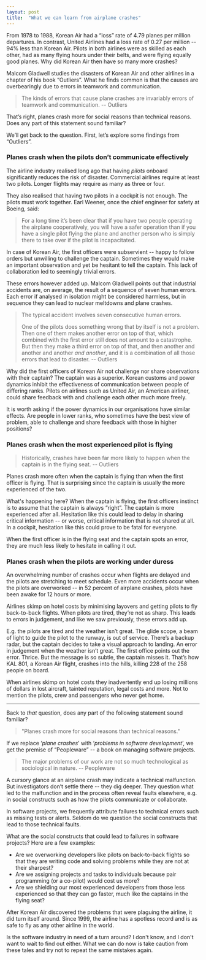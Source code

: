 ```yaml
---
layout: post
title:  "What we can learn from airplane crashes"
---
```

From 1978 to 1988, Korean Air had a “loss” rate of 4.79 planes per million departures.
In contrast, United Airlines had a loss rate of 0.27 per million -- 94% less than Korean Air. 
Pilots in both airlines were as skilled as each other, 
had as many flying hours under their belts, and were flying equally good planes. 
Why did Korean Air then have so many more crashes?

Malcom Gladwell studies the disasters of Korean Air 
and other airlines in a chapter of his book “Outliers”. 
What he finds common is that the causes are overbearingly due to errors in teamwork and communication.

> The kinds of errors that cause plane crashes are invariably errors of teamwork and communication. -- Outliers

That’s right, planes crash more for social reasons than technical reasons. 
Does any part of this statement sound familiar?

We’ll get back to the question. 
First, let’s explore some findings from “Outliers”.

### Planes crash when the pilots don’t communicate effectively

The airline industry realised long ago that having _pilots_
onboard significantly reduces the risk of disaster. 
Commercial airlines require at least two pilots. 
Longer flights may require as many as three or four.

They also realised that having two pilots in a cockpit is not enough. 
The pilots must work together. 
Earl Weener, once the chief engineer for safety at Boeing, said:

> For a long time it’s been clear that if you have two people operating the airplane cooperatively, 
> you will have a safer operation than if you have a single pilot flying the plane 
> and another person who is simply there to take over if the pilot is incapacitated.

In case of Korean Air, the first officers
were subservient -- happy to follow orders but unwilling to challenge the captain. 
Sometimes they would make an important observation
and yet be hesitant to tell the captain. 
This lack of collaboration led to seemingly trivial errors.

These errors however added up. 
Malcom Gladwell points out that industrial accidents are, 
on average, the result of a sequence of seven human errors. 
Each error if analysed in isolation might be considered harmless,
but in sequence they can lead to nuclear meltdowns and plane crashes.

> The typical accident involves seven consecutive human errors.
> 
> One of the pilots does something wrong that by itself is not a problem.
> Then one of them makes another error on top of that,
> which combined with the first error still does not amount to a catastrophe.
> But then they make a third error on top of that, and then another
> and another and another _and another_, and it is a combination of all those errors
> that lead to disaster. -- Outliers

Why did the first officers of Korean Air 
not challenge nor share observations with their captain? 
The captain was a superior. 
Korean customs and power dynamics inhibit 
the effectiveness of communication between people of differing ranks. 
Pilots on airlines such as United Air, an American airliner, 
could share feedback with and challenge each other much more freely.

It is worth asking if the power dynamics in our organisations
have similar effects. Are people in lower ranks,
who sometimes have the best view of problem,
able to challenge and share feedback with those in higher positions?

### Planes crash when the most experienced pilot is flying

> Historically, crashes have been far more likely to happen
> when the captain is in the flying seat. -- Outliers

Planes crash more often when the captain is flying 
than when the first officer is flying. That is surprising
since the captain is usually the more experienced of the two.

What's happening here? When the captain is flying, 
the first officers instinct is to assume that the captain is always “right”.
The captain is more experienced after all.
Hesitation like this could lead to delay in sharing critical information --
or worse, critical information that is not shared at all.
In a cockpit, hesitation like this could prove to be fatal for everyone.

When the first officer is in the flying seat and the captain spots an error,
they are much less likely to hesitate in calling it out.

### Planes crash when the pilots are working under duress

An overwhelming number of crashes occur when flights 
are delayed and the pilots are stretching to meet schedule. 
Even more accidents occur when the pilots are overworked -- 
in 52 percent of airplane crashes, 
pilots have been awake for 12 hours or more.

Airlines skimp on hotel costs by minimising layovers 
and getting pilots to fly back-to-back flights. 
When pilots are tired, they’re not as sharp.
This leads to errors in judgement, and like we saw previously, 
these errors add up. 

E.g. the pilots are tired and the weather isn’t great. 
The glide scope, a beam of light to guide the pilot to the runway, 
is out of service. There’s a backup radar, 
but the captain decides to take a visual approach to landing. 
An error in judgement when the weather isn’t great. 
The first office points out the error. Thrice. 
But the message is so subtle, the captain misses it. 
That’s how KAL 801, a Korean Air flight, crashes into the hills, 
killing 228 of the 258 people on board.

When airlines skimp on hotel costs
they inadvertently end up losing millions of dollars in lost aircraft, 
tainted reputation, legal costs and more. 
Not to mention the pilots, crew and passengers who never get home.

---

Back to _that_ question, 
does any part of the following statement sound familiar?

> "Planes crash more for social reasons than technical reasons."

If we replace ‘_plane crashes_’ with ‘_problems in software development_’, 
we get the premise of “Peopleware” -- a book on managing software projects.

> The major problems of our work are not so much 
> technological as sociological in nature. -- Peopleware

A cursory glance at an airplane crash may indicate a technical malfunction. 
But investigators don’t settle there -- they dig deeper. 
They question what led to the malfunction 
and in the process often reveal faults elsewhere,
e.g. in social constructs such as how the pilots communicate or collaborate.

In software projects, we frequently attribute failures 
to technical errors such as missing tests or alerts. 
Seldom do we question the social constructs that lead to those technical faults.

What are the social constructs that could lead to failures in software projects? 
Here are a few examples:

- Are we overworking developers like pilots on back-to-back flights 
so that they are writing code and solving problems while they are not at their sharpest? 
- Are we assigning projects and tasks to individuals 
because pair programming (or a co-pilot) would cost us more? 
- Are we shielding our most experienced developers from 
those less experienced so that they can go faster, 
much like the captains in the flying seat?

After Korean Air discovered the problems that were plaguing the airline, 
it did turn itself around. Since 1999, the airline has a spotless record 
and is as safe to fly as any other airline in the world.

Is the software industry in need of a turn around?
I don't know, and I don't want to wait to find out either.
What we can do now is take caution from these tales
and try not to repeat the same mistakes again.